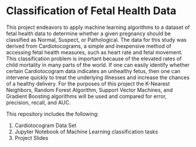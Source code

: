# Classification of Fetal Health Data

This project endeavors to apply machine learning algorithms to a dataset of fetal health data to determine whether a given pregnancy should be classified as Normal, Suspect, or Pathological. The data for this study was derived from Cardiotocograms, a simple and inexpensive method of accessing fetal health measures, such as heart rate and fetal movement. This classification problem is important because of the elevated rates of child mortality in many parts of the world. If one can easily identify whether certain Cardiotocogram data indicates an unhealthy fetus, then one can intervene quickly to treat the underlying illnesses and increase the chances of a healthy delivery. For the purposes of this project the K-Nearest Neighbors, Random Forest Algorithm, Support Vector Machines, and Gradient Boosting algorithms will be used and compared for error, precision, recall, and AUC.

This repository includes the following:

1. Cardiotocogram Data Set
2. Jupyter Notebook of Machine Learning classification tasks
3. Project Slides
